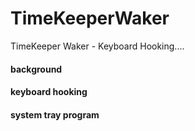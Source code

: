 # TimeKeeperWaker
TimeKeeper Waker  -  Keyboard Hooking....


#### background
#### keyboard hooking
#### system tray program
